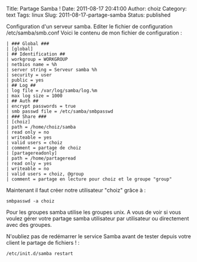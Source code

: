 Title: Partage Samba !
Date: 2011-08-17 20:41:00
Author: choiz
Category: text
Tags: linux
Slug: 2011-08-17-partage-samba
Status: published

Configuration d'un serveur samba. Editer le fichier de configuration
/etc/samba/smb.conf Voici le contenu de mon fichier de configuration :

    | ### Global ###
    | [global]
    | ## Identification ##
    | workgroup = WORKGROUP
    | netbios name = %h
    | server string = Serveur samba %h
    | security = user
    | public = yes
    | ## Log ##
    | log file = /var/log/samba/log.%m
    | max log size = 1000
    | ## Auth ##
    | encrypt passwords = true
    | smb passwd file = /etc/samba/smbpasswd
    | ### Share ###
    | [choiz]
    | path = /home/choiz/samba
    | read only = no
    | writeable = yes
    | valid users = choiz
    | comment = partage de choiz
    | [partagereadonly]
    | path = /home/partageread
    | read only = yes
    | writeable = no
    | valid users = choiz, @group
    | comment = partage en lecture pour choiz et le groupe "group"

Maintenant il faut créer notre utilisateur "choiz" grâce à :

    smbpasswd -a choiz

Pour les groupes samba utilise les groupes unix. A vous de voir si vous
voulez gérer votre partage samba utilisateur par utilisateur ou
directement avec des groupes.

N'oubliez pas de redémarrer le service Samba avant de tester depuis
votre client le partage de fichiers ! :

    /etc/init.d/samba restart
